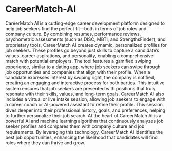 # CareerMatch-AI
CareerMatch AI is a cutting-edge career development platform designed to help job seekers find
the perfect fit—both in terms of job roles and company culture. By combining resumes,
performance reviews, psychometric assessments (such as DISC, MBTI, and StrengthsFinder),
and proprietary tools, CareerMatch AI creates dynamic, personalized profiles for job seekers.
These profiles go beyond just skills to capture a candidate’s values, career aspirations, and
personality, enabling a comprehensive match with potential employers.
The tool features a gamified swiping experience, similar to a dating app, where job seekers can
swipe through job opportunities and companies that align with their profile. When a candidate
expresses interest by swiping right, the company is notified, creating an engaging and interactive
process for both parties. This intuitive system ensures that job seekers are presented with
positions that truly resonate with their skills, values, and long-term goals.
CareerMatch AI also includes a virtual or live intake session, allowing job seekers to engage
with a career coach or AI-powered assistant to refine their profile. This session dives deeper into
their professional history, goals, and preferences, helping to further personalize their job search.
At the heart of CareerMatch AI is a powerful AI and machine learning algorithm that
continuously analyzes job seeker profiles and compares them with company culture and job
requirements. By leveraging this technology, CareerMatch AI identifies the best job
opportunities, enhancing the likelihood that candidates will find roles where they can thrive and
grow.
